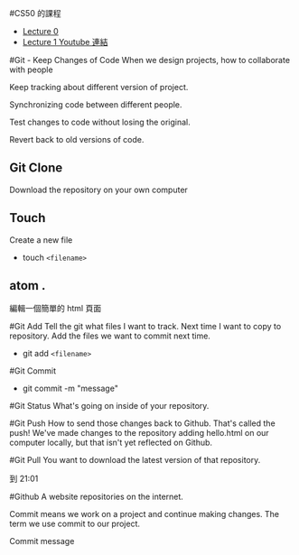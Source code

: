 #CS50 的課程
* [Lecture 0](https://www.youtube.com/watch?v=1u2qu-EmIRc)
* [Lecture 1 Youtube 連結](https://www.youtube.com/watch?v=qlq6DwRCJZU)

#Git - Keep Changes of Code
When we design projects, how to collaborate with people

Keep tracking about different version of project. 

Synchronizing code between different people. 

Test changes to code without losing the original.

Revert back to old versions of code.


## Git Clone
Download the repository on your own computer

## Touch
Create a new file
* touch `<filename>`

## atom .
編輯一個簡單的 html 頁面

#Git Add
Tell the git what files I want to track. Next time I want to copy to repository. Add the files we want to commit next time.
* git add `<filename>`

#Git Commit
* git commit -m "message"

#Git Status
What's going on inside of your repository.

#Git Push
How to send those changes back to Github. That's called the push! We've made changes to the repository adding hello.html on our computer locally, but that isn't yet reflected on Github.

#Git Pull
You want to download the latest version of that repository.   

到 21:01

#Github
A website repositories on the internet.

Commit means we work on a project and continue making changes. The term we use commit to our project.

Commit message
